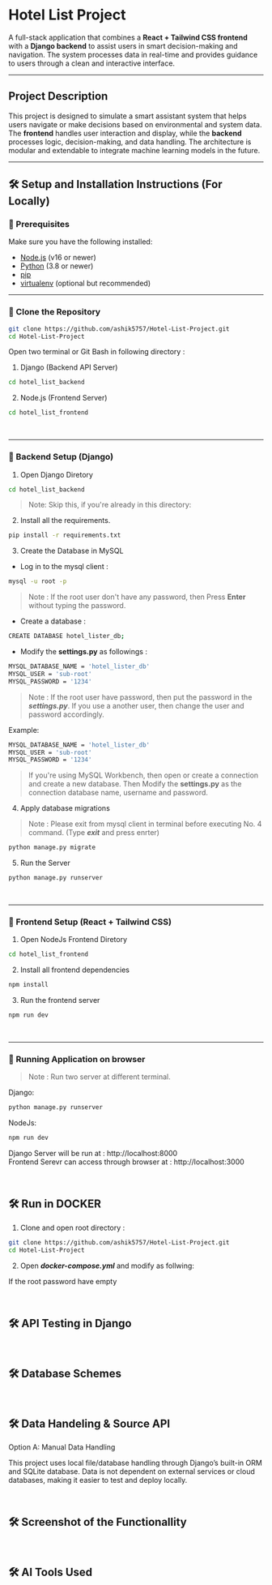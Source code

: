 # Hotel List Project

A full-stack application that combines a **React + Tailwind CSS frontend** with a **Django backend** to assist users in smart decision-making and navigation. The system processes data in real-time and provides guidance to users through a clean and interactive interface.

---

## Project Description

This project is designed to simulate a smart assistant system that helps users navigate or make decisions based on environmental and system data. The **frontend** handles user interaction and display, while the **backend** processes logic, decision-making, and data handling. The architecture is modular and extendable to integrate machine learning models in the future.

---

## 🛠️ Setup and Installation Instructions (For Locally)

### 🔸 Prerequisites

Make sure you have the following installed:

- [Node.js](https://nodejs.org/) (v16 or newer)
- [Python](https://www.python.org/downloads/) (3.8 or newer)
- [pip](https://pip.pypa.io/en/stable/)
- [virtualenv](https://virtualenv.pypa.io/) (optional but recommended)

---

### 🔸 Clone the Repository

```bash
git clone https://github.com/ashik5757/Hotel-List-Project.git
cd Hotel-List-Project
```

Open two terminal or Git Bash in following directory : 
1. Django (Backend API Server)
```bash
cd hotel_list_backend
```
2. Node.js (Frontend Server)
```bash
cd hotel_list_frontend
```

<br>

---

### 🔸 Backend Setup (Django)

1. Open Django Diretory
```bash
cd hotel_list_backend
```
> Note: Skip this, if you're already in this directory:

2. Install all the requirements.
```bash
pip install -r requirements.txt
```

3. Create the Database in MySQL

- Log in to the mysql client :

```bash
mysql -u root -p
```

> Note : If the root user don't have any password, then Press **Enter** without typing the password.

- Create a database :

```bash
CREATE DATABASE hotel_lister_db;
```

- Modify the **settings.py** as followings :


```bash
MYSQL_DATABASE_NAME = 'hotel_lister_db'
MYSQL_USER = 'sub-root'
MYSQL_PASSWORD = '1234'
```
> Note : If the root user have password, then put the password in the ***settings.py***. If you use a another user, then change the user and password accordingly.

Example:

```bash
MYSQL_DATABASE_NAME = 'hotel_lister_db'
MYSQL_USER = 'sub-root'
MYSQL_PASSWORD = '1234'
```


> If you're using MySQL Workbench, then open or create a connection and create a new database. Then Modify the **settings.py** as the connection database name, username and password.




4. Apply database migrations

> Note : Please exit from mysql client in terminal before executing No. 4 command. (Type ***exit*** and press enrter)

```bash
python manage.py migrate   
```




5. Run the Server
```bash        
python manage.py runserver
```

<br>

---
### 🔸 Frontend Setup (React + Tailwind CSS)

1. Open NodeJs Frontend Diretory
```bash
cd hotel_list_frontend
```

2. Install all frontend dependencies

```bash
npm install       
```
3. Run the frontend server

```bash
npm run dev
```

<br>

---
### 🔸 Running Application on browser

> Note : Run two server at different terminal.

Django:

```bash        
python manage.py runserver
```

NodeJs:

```bash
npm run dev
```


Django Server will be run at : http://localhost:8000
<br>
Frontend Serevr can access through browser at : http://localhost:3000



<br>

## 🛠️ Run in DOCKER

1. Clone and open root directory :
```bash
git clone https://github.com/ashik5757/Hotel-List-Project.git
cd Hotel-List-Project
```

2. Open ***docker-compose.yml*** and modify as follwing:

If the root password have empty



<br>


## 🛠️ API Testing in Django





<br>


## 🛠️ Database Schemes



<br>


## 🛠️ Data Handeling & Source API

Option A: Manual Data Handling

This project uses local file/database handling through Django’s built-in ORM and SQLite database. Data is not dependent on external services or cloud databases, making it easier to test and deploy locally.

<br>


## 🛠️ Screenshot of the Functionallity


<br>


## 🛠️ AI Tools Used